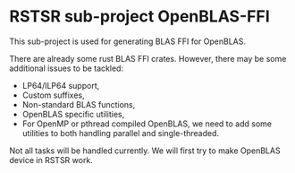 # RSTSR sub-project OpenBLAS-FFI

This sub-project is used for generating BLAS FFI for OpenBLAS.

There are already some rust BLAS FFI crates. However, there may be some additional issues to be tackled:
- LP64/ILP64 support,
- Custom suffixes,
- Non-standard BLAS functions,
- OpenBLAS specific utilities,
- For OpenMP or pthread compiled OpenBLAS, we need to add some utilities to both handling parallel and single-threaded.

Not all tasks will be handled currently. We will first try to make OpenBLAS device in RSTSR work.
